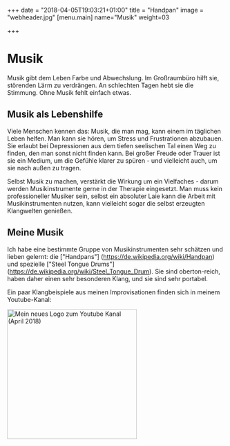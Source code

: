 +++
date = "2018-04-05T19:03:21+01:00"
title = "Handpan"
image = "webheader.jpg"
[menu.main]
    name="Musik"
	weight=03

+++

# Musik

Musik gibt dem Leben Farbe und Abwechslung. Im Großraumbüro hilft sie, störenden Lärm zu verdrängen. An schlechten Tagen hebt sie die Stimmung. Ohne Musik fehlt einfach etwas.

## Musik als Lebenshilfe

Viele Menschen kennen das: Musik, die man mag, kann einem im täglichen Leben helfen. Man kann sie hören, um Stress und Frustrationen abzubauen. Sie erlaubt bei Depressionen aus dem tiefen seelischen Tal einen Weg zu finden, den man sonst nicht finden kann. Bei großer Freude oder Trauer ist sie ein Medium, um die Gefühle klarer zu spüren - und vielleicht auch, um sie nach außen zu tragen.

Selbst Musik zu machen, verstärkt die Wirkung um ein Vielfaches - darum werden Musikinstrumente gerne in der Therapie eingesetzt. Man muss kein professioneller Musiker sein, selbst ein absoluter Laie kann die Arbeit mit Musikinstrumenten nutzen, kann vielleicht sogar die selbst erzeugten Klangwelten genießen.

## Meine Musik

Ich habe eine bestimmte Gruppe von Musikinstrumenten sehr schätzen und lieben gelernt: die ["Handpans"] (https://de.wikipedia.org/wiki/Handpan) und spezielle ["Steel Tongue Drums"] (https://de.wikipedia.org/wiki/Steel_Tongue_Drum). Sie sind oberton-reich, haben daher einen sehr besonderen Klang, und sie sind sehr portabel.

Ein paar Klangbeispiele aus meinen Improvisationen finden sich in meinem Youtube-Kanal:

<a target="blank" href="https://www.youtube.com/channel/UCA32-doLKSvjxNldo1wmwkA"><img src="/img/mc-handpan.2018.trans.png" title="Mein neues Logo zum Youtube Kanal (April 2018)" width="300px" /></a>
